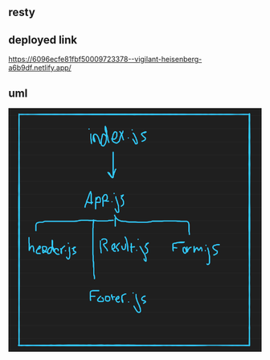 ## resty

## deployed link

https://6096ecfe81fbf50009723378--vigilant-heisenberg-a6b9df.netlify.app/

## uml

![uml](https://github.com/motasemAlsqoor/resty1/blob/master/public/prchage.png)
